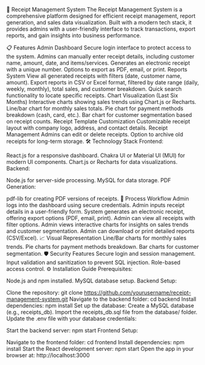 🧾 Receipt Management System
The Receipt Management System is a comprehensive platform designed for efficient receipt management, report generation, and sales data visualization. Built with a modern tech stack, it provides admins with a user-friendly interface to track transactions, export reports, and gain insights into business performance.

📋 Features
Admin Dashboard
Secure login interface to protect access to the system.
Admins can manually enter receipt details, including customer name, amount, date, and items/services.
Generates an electronic receipt with a unique number. Options to export as PDF, email, or print.
Reports System
View all generated receipts with filters (date, customer name, amount).
Export reports in CSV or Excel format, filtered by date range (daily, weekly, monthly), total sales, and customer breakdown.
Quick search functionality to locate specific receipts.
Chart Visualization (Last Six Months)
Interactive charts showing sales trends using Chart.js or Recharts.
Line/bar chart for monthly sales totals.
Pie chart for payment methods breakdown (cash, card, etc.).
Bar chart for customer segmentation based on receipt counts.
Receipt Template Customization
Customizable receipt layout with company logo, address, and contact details.
Receipt Management
Admins can edit or delete receipts.
Option to archive old receipts for long-term storage.
🛠️ Technology Stack
Frontend:

React.js for a responsive dashboard.
Chakra UI or Material UI (MUI) for modern UI components.
Chart.js or Recharts for data visualizations.
Backend:

Node.js for server-side processing.
MySQL for data storage.
PDF Generation:

pdf-lib for creating PDF versions of receipts.
🚀 Process Workflow
Admin logs into the dashboard using secure credentials.
Admin inputs receipt details in a user-friendly form.
System generates an electronic receipt, offering export options (PDF, email, print).
Admin can view all receipts with filter options.
Admin views interactive charts for insights on sales trends and customer segmentation.
Admin can download or print detailed reports (CSV/Excel).
📈 Visual Representation
Line/Bar charts for monthly sales trends.
Pie charts for payment methods breakdown.
Bar charts for customer segmentation.
🛡️ Security Features
Secure login and session management.
Input validation and sanitization to prevent SQL injection.
Role-based access control.
⚙️ Installation Guide
Prerequisites:

Node.js and npm installed.
MySQL database setup.
Backend Setup:

Clone the repository: git clone https://github.com/yourusername/receipt-management-system.git
Navigate to the backend folder: cd backend
Install dependencies: npm install
Set up the database:
Create a MySQL database (e.g., receipts_db).
Import the receipts_db.sql file from the database/ folder.
Update the .env file with your database credentials:

Start the backend server: npm start
Frontend Setup:

Navigate to the frontend folder: cd frontend
Install dependencies: npm install
Start the React development server: npm start
Open the app in your browser at: http://localhost:3000